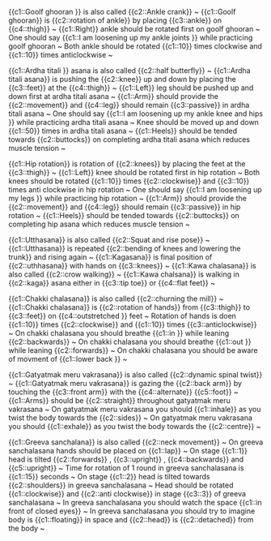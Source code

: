 {{c1::Goolf ghooran }} is also called {{c2::Ankle crank}}  ~
{{c1::Goolf ghooran}} is {{c2::rotation of ankle}} by placing {{c3::ankle}} on {{c4::thigh}}  ~
{{c1::Right}} ankle should be rotated first on goolf ghooran ~
One should say {{c1::I am loosening up my ankle joints  }} while practicing goolf ghooran  ~
Both ankle should be rotated {{c1::10}} times clockwise and {{c1::10}} times anticlockwise ~

{{c1::Ardha titali }} asana is also called {{c2::half butterfly}}  ~
{{c1::Ardha titali asana}} is pushing the {{c2::knee}} up and down by placing the {{c3::feet}} at the {{c4::thigh}} ~
{{c1::Left}} leg should be pushed up and down first at ardha titali asana ~
{{c1::Arm}} should provide the {{c2::movement}} and {{c4::leg}} should remain {{c3::passive}} in ardha titali asana ~
One should say {{c1::I am loosening up my ankle knee and hips  }} while practicing ardha titali asana  ~
Knee should be moved up and down {{c1::50}} times in ardha titali asana ~
{{c1::Heels}} should be tended towards {{c2::buttocks}} on completing ardha titali asana which reduces muscle tension ~

{{c1::Hip rotation}} is rotation of {{c2::knees}} by placing the feet at the {{c3::thigh}}  ~
{{c1::Left}} knee should be rotated first in hip rotation ~
Both knees should be rotated {{c1::10}} times {{c2::clockwise}} and {{c3::10}} times anti clockwise in hip rotation  ~
One should say {{c1::I am loosening up my legs  }} while practicing hip rotation  ~
{{c1::Arm}} should provide the {{c2::movement}} and {{c4::leg}} should remain {{c3::passive}} in hip rotation ~
{{c1::Heels}} should be tended towards {{c2::buttocks}} on completing hip asana which reduces muscle tension ~

{{c1::Utthasana}} is also called {{c2::Squat and rise pose}}  ~
{{c1::Utthasana}} is repeated {{c2::bending of knees and lowering the trunk}} and rising again ~
{{c1::Kagasana}} is final position of {{c2::uthhasana}} with hands on {{c3::knees}} 	~
{{c1::Kawa chalasana}} is also called {{c2::crow walking}} ~
{{c1::Kawa chalsana}} is walking in {{c2::kaga}} asana either in {{c3::tip toe}} or {{c4::flat feet}}  ~

{{c1::Chakki chalasana}} is also called {{c2::churning the mill}}  ~
{{c1::Chakki chalasana}} is {{c2::rotation of hands}} from {{c3::thigh}} to {{c3::feet}} on {{c4::outstretched }} feet	  ~
Rotation of hands is doen {{c1::10}} times {{c2::clockwise}} and {{c1::10}} times {{c3::anticlockwise}}  ~
On chakki chalasana you should breathe {{c1::in }} while leaning {{c2::backwards}}  ~
On chakki chalasana you should breathe {{c1::out }} while leaning {{c2::forwards}}  ~
On chakki chalasana you should be aware of movment of {{c1::lower back }}   ~

{{c1::Gatyatmak meru vakrasana}} is also called {{c2::dynamic spinal twist}}  ~
{{c1::Gatyatmak meru vakrasana}} is gazing the {{c2::back arm}} by touching the {{c3::front arm}} with the {{c4::alternate}} {{c5::foot}} ~
{{c1::Arms}} should be {{c2::straight}} throughout gatyatmak meru vakrasana  ~
On gatyatmak meru vakrasana you should {{c1::inhale}} as you twist the body towards the {{c2::sides}}  ~
On gatyatmak meru vakrasana you should {{c1::exhale}} as you twist the body towards the {{c2::centre}}  ~

{{c1::Greeva sanchalana}} is also called {{c2::neck movement}}  ~
On greeva sanchalasana hands should be placed on {{c1::lap}}  ~
On stage {{c1::1}} head is tilted {{c2::forwards}} , {{c3::upright}} , {{c4::backwards}} and {{c5::upright}}  ~
Time for rotation of 1 round in greeva sanchalasana is {{c1::15}} seconds ~
On stage {{c1::2}} head is tilted towards {{c2::shoulders}} in greeva sanchalasana ~
Head should be rotated {{c1::clockwise}} and {{c2::anti clockwise}} in stage {{c3::3}} of greeva sanchalasana ~
In greeva sanchalasana you should watch the space {{c1::in front of closed eyes}}  ~
In greeva sanchalasana you should try to imagine body is {{c1::floating}} in space and {{c2::head}} is {{c2::detached}} from the body ~


